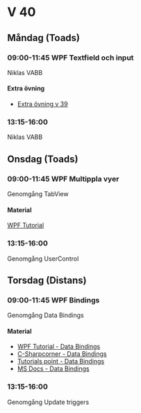 # V 40
## Måndag (Toads)
### 09:00-11:45 WPF Textfield och input
Niklas VABB
#### Extra övning
* [Extra övning v 39](./extra.md)
### 13:15-16:00
Niklas VABB
## Onsdag (Toads)
### 09:00-11:45 WPF Multippla vyer
Genomgång TabView

#### Material

[WPF Tutorial](https://wpf-tutorial.com/)
### 13:15-16:00
Genomgång UserControl
## Torsdag (Distans)
### 09:00-11:45 WPF Bindings
Genomgång Data Bindings
#### Material
* [WPF Tutorial - Data Bindings](https://wpf-tutorial.com/data-binding/introduction/)
* [C-Sharpcorner - Data Bindings](https://www.c-sharpcorner.com/blogs/databinding-in-wpf-part-i)
* [Tutorials point - Data Bindings](https://www.tutorialspoint.com/wpf/wpf_data_binding.htm)
* [MS Docs - Data Bindings](https://docs.microsoft.com/en-us/dotnet/desktop/wpf/data/?view=netdesktop-5.0)

### 13:15-16:00
Genomgång Update triggers